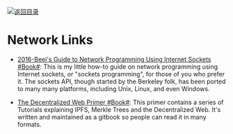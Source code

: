 [![返回目录](https://parg.co/UGo)](https://github.com/wxyyxc1992/Awesome-Links) 

# Network Links

* [2016-Beej's Guide to Network Programming Using Internet Sockets #Book#](http://beej.us/guide/bgnet/): This is my little how-to guide on network programming using Internet sockets, or "sockets programming", for those of you who prefer it. The sockets API, though started by the Berkeley folk, has been ported to many many platforms, including Unix, Linux, and even Windows.

* [The Decentralized Web Primer #Book#](https://parg.co/U3D): This primer contains a series of Tutorials explaining IPFS, Merkle Trees and the Decentralized Web. It's written and maintained as a gitbook so people can read it in many formats.
